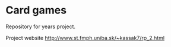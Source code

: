 # Card games 
Repository for years project. 

Project website http://www.st.fmph.uniba.sk/~kassak7/rp_2.html